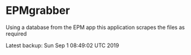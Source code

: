 # EPMgrabber
Using a database from the EPM app this application scrapes the files as required


Latest backup: Sun Sep 1 08:49:02 UTC 2019

